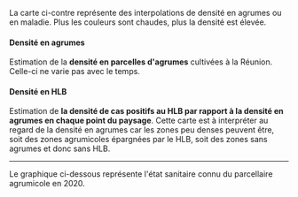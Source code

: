 

La carte ci-contre représente des interpolations de densité en agrumes ou en maladie. 
Plus les couleurs sont chaudes, plus la densité est élevée.


#### Densité en agrumes

Estimation de la **densité en parcelles d'agrumes** cultivées à la Réunion.
Celle-ci ne varie pas avec le temps.


#### Densité en HLB

Estimation de **la densité de cas positifs au HLB par rapport à la densité en agrumes en chaque point du paysage**. 
Cette carte est à interpréter au regard de la densité en agrumes car les zones peu denses peuvent être, soit des zones agrumicoles épargnées par le HLB, soit des zones sans agrumes et donc sans HLB.



***

Le graphique ci-dessous représente l'état sanitaire connu du parcellaire agrumicole en 2020.



